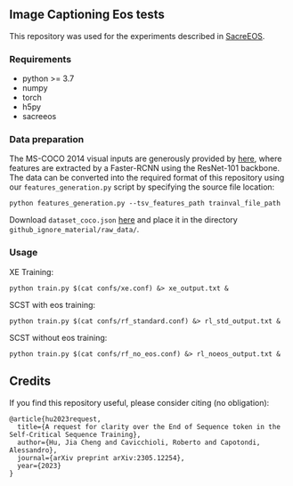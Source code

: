 
## Image Captioning Eos tests

This repository was used for the experiments described in [SacreEOS](https://arxiv.org/abs/2305.12254).

### Requirements
* python >= 3.7 
* numpy
* torch
* h5py
* sacreeos

### Data preparation

The MS-COCO 2014 visual inputs are generously provided by 
[here](https://github.com/peteanderson80/bottom-up-attention), where features are extracted by a Faster-RCNN 
using the ResNet-101 backbone. The data can be converted into the required format of 
this repository using our `features_generation.py` script by specifying the source file location:
```
python features_generation.py --tsv_features_path trainval_file_path
```

Download `dataset_coco.json` [here](https://drive.google.com/drive/folders/1z-kVvVsOhcW6QSPqB27h5ta5XsRGG5sv?usp=sharing)
and place it in the directory `github_ignore_material/raw_data/`. <br>

### Usage

XE Training: 
```
python train.py $(cat confs/xe.conf) &> xe_output.txt &
```

SCST with eos training: 
```
python train.py $(cat confs/rf_standard.conf) &> rl_std_output.txt &
```

SCST without eos training: 
```
python train.py $(cat confs/rf_no_eos.conf) &> rl_noeos_output.txt &
```

## Credits

If you find this repository useful, please consider citing (no obligation):
```
@article{hu2023request,
  title={A request for clarity over the End of Sequence token in the Self-Critical Sequence Training},
  author={Hu, Jia Cheng and Cavicchioli, Roberto and Capotondi, Alessandro},
  journal={arXiv preprint arXiv:2305.12254},
  year={2023}
}
```